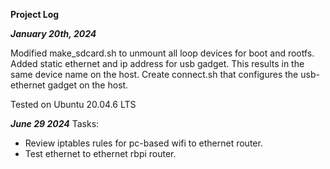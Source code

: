**Project Log**

***January 20th, 2024***

Modified make_sdcard.sh to unmount all loop devices for boot and rootfs.
Added static ethernet and ip address for usb gadget.  This results in the same device name on the host.
Create connect.sh that configures the usb-ethernet gadget on the host.

Tested on Ubuntu 20.04.6 LTS

***June 29 2024***
Tasks:
- Review iptables rules for pc-based wifi to ethernet router.
- Test ethernet to ethernet rbpi router.


